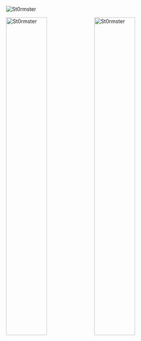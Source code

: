 <p align="left" width="47%"> <img src="https://komarev.com/ghpvc/?username=St0rmster&label=Profile%20views&color=0e75b6&style=flat" alt="St0rmster" /> </p>

<p><img align="left" width="47%" src="https://github-readme-stats.vercel.app/api?username=St0rmster&show_icons=true&locale=en&layout=compact&bg_color=303446&text_color=c6d0f5&icon_color=ca9ee6&title_color=81c8be" alt="St0rmster" /></p>


<p><img align="left" width="47%" src="https://github-readme-stats.vercel.app/api/top-langs?username=St0rmster&show_icons=true&locale=en&layout=compact&bg_color=303446&text_color=c6d0f5&icon_color=ca9ee6&title_color=81c8be" alt="St0rmster" /></p>
